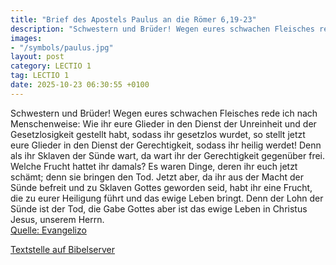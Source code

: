 ```yaml
---
title: "Brief des Apostels Paulus an die Römer 6,19-23"
description: "Schwestern und Brüder! Wegen eures schwachen Fleisches rede ich nach Menschenweise: Wie ihr eure Glieder in den Dienst der Unreinheit und der Gesetzlosigkeit gestellt habt, sodass ihr gesetzlos wurdet, so stellt jetzt eure Glieder in den Dienst der Gerechtigkeit, sodass ihr heili...."
images:
- "/symbols/paulus.jpg"
layout: post
category: LECTIO 1
tag: LECTIO 1
date: 2025-10-23 06:30:55 +0100
---
```

Schwestern und Brüder! Wegen eures schwachen Fleisches rede ich nach Menschenweise: Wie ihr eure Glieder in den Dienst der Unreinheit und der Gesetzlosigkeit gestellt habt, sodass ihr gesetzlos wurdet, so stellt jetzt eure Glieder in den Dienst der Gerechtigkeit, sodass ihr heilig werdet!
Denn als ihr Sklaven der Sünde wart, da wart ihr der Gerechtigkeit gegenüber frei.<!--more-->
Welche Frucht hattet ihr damals? Es waren Dinge, deren ihr euch jetzt schämt; denn sie bringen den Tod.
Jetzt aber, da ihr aus der Macht der Sünde befreit und zu Sklaven Gottes geworden seid, habt ihr eine Frucht, die zu eurer Heiligung führt und das ewige Leben bringt.
Denn der Lohn der Sünde ist der Tod, die Gabe Gottes aber ist das ewige Leben in Christus Jesus, unserem Herrn.<br>
[Quelle: Evangelizo](https://evangeliumtagfuertag.org/DE/gospel)

[Textstelle auf Bibelserver](https://www.bibleserver.com/EU/Römer6,19-23)
